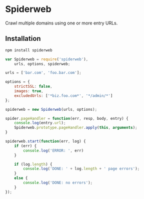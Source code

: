 Spiderweb
=========

Crawl multiple domains using one or more entry URLs.


Installation
------------

````bash
npm install spiderweb
````

````javascript
var Spiderweb = require('spiderweb'),
	urls, options, spiderweb;

urls = ['bar.com', 'foo.bar.com'];

options = {
	strictSSL: false,
	images: true,
	excludedUrls: ['*biz.foo.com*', '*/admin/*']
};

spiderweb = new Spiderweb(urls, options);

spider.pageHandler = function(err, resp, body, entry) {
	console.log(entry.url);
	Spiderweb.prototype.pageHandler.apply(this, arguments);
}

spiderweb.start(function(err, log) {
	if (err) {
		console.log('ERROR: ', err)
	}

	if (log.length) {
		console.log('DONE: ' + log.length + ' page errors');
	}
	else {
		console.log('DONE: no errors');
	}
});
````